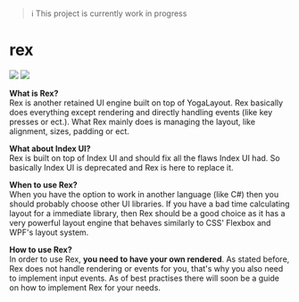 > :information_source: This project is currently work in progress

# rex
[![](https://tokei.rs/b1/github/ChronesDev/Rex?category=files)](https://github.com/ChronesDev/Rex)
[![](https://tokei.rs/b1/github/ChronesDev/Rex?category=code)](https://github.com/ChronesDev/Rex)

**What is Rex?** \
Rex is another retained UI engine built on top of YogaLayout. 
Rex basically does everything except rendering and directly handling events (like key presses or ect.).
What Rex mainly does is managing the layout, like alignment, sizes, padding or ect.

**What about Index UI?** \
Rex is built on top of Index UI and should fix all the flaws Index UI had. 
So basically Index UI is deprecated and Rex is here to replace it.

**When to use Rex?** \
When you have the option to work in another language (like C#) then you should probably choose other UI libraries. 
If you have a bad time calculating layout for a immediate library, 
then Rex should be a good choice as it has a very powerful layout engine that behaves similarly to CSS' Flexbox and WPF's layout system.


**How to use Rex?** \
In order to use Rex, __you need to have your own rendered__.
As stated before, Rex does not handle rendering or events for you, that's why you also need to implement input events.
As of best practises there will soon be a guide on how to implement Rex for your needs.
